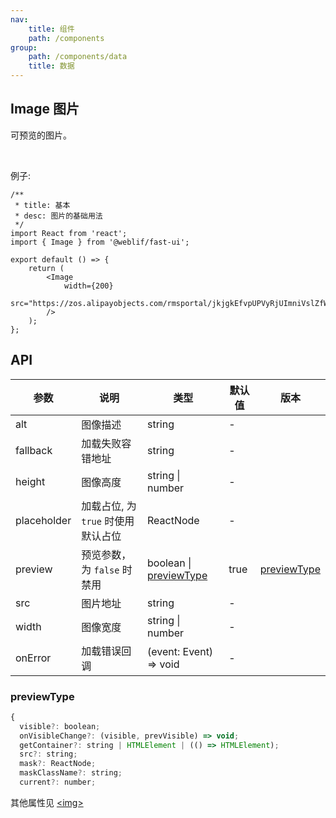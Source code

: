 ```yaml
---
nav:
    title: 组件
    path: /components
group:
    path: /components/data
    title: 数据
---
```


## Image 图片

可预览的图片。

<br />

例子:

```tsx
/**
 * title: 基本
 * desc: 图片的基础用法
 */
import React from 'react';
import { Image } from '@weblif/fast-ui';

export default () => {
    return (
        <Image
            width={200}
            src="https://zos.alipayobjects.com/rmsportal/jkjgkEfvpUPVyRjUImniVslZfWPnJuuZ.png"
        />
    );
};
```


## API

| 参数 | 说明 | 类型 | 默认值 | 版本 |
| --- | --- | --- | --- | --- |
| alt | 图像描述 | string | - |  |
| fallback | 加载失败容错地址 | string | - |  |
| height | 图像高度 | string \| number | - |  |
| placeholder | 加载占位, 为 `true` 时使用默认占位 | ReactNode | - |  |
| preview | 预览参数，为 `false` 时禁用 | boolean \| [previewType](#previewType) | true |  [previewType](#previewType) |
| src | 图片地址 | string | - |  |
| width | 图像宽度 | string \| number | - | |
| onError | 加载错误回调 | (event: Event) => void | - |  |

### previewType

```js | pure
{
  visible?: boolean;
  onVisibleChange?: (visible, prevVisible) => void;
  getContainer?: string | HTMLElement | (() => HTMLElement);
  src?: string; 
  mask?: ReactNode; 
  maskClassName?: string; 
  current?: number; 
```

其他属性见 [&lt;img>](https://developer.mozilla.org/en-US/docs/Web/HTML/Element/img#Attributes)
